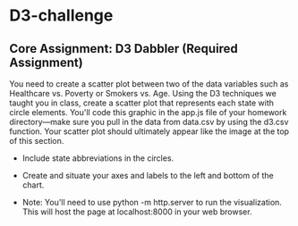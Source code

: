 # D3-challenge

## Core Assignment: D3 Dabbler (Required Assignment)

You need to create a scatter plot between two of the data variables such as Healthcare vs. Poverty or Smokers vs. Age.
Using the D3 techniques we taught you in class, create a scatter plot that represents each state with circle elements. You'll code this graphic in the app.js file of your homework directory—make sure you pull in the data from data.csv by using the d3.csv function. Your scatter plot should ultimately appear like the image at the top of this section.


* Include state abbreviations in the circles.


* Create and situate your axes and labels to the left and bottom of the chart.


* Note: You'll need to use python -m http.server to run the visualization. This will host the page at localhost:8000 in your web browser.
